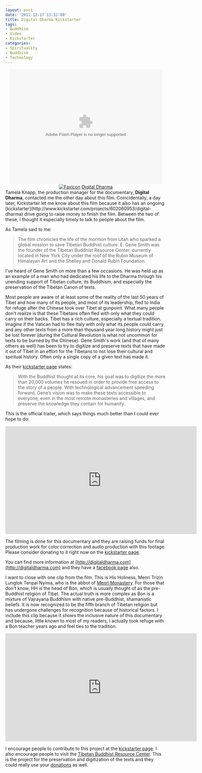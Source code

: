 ```yaml
--- 
layout: post
date: '2011-12-17 13:32:00'
title: Digital Dharma Kickstarter
tags: 
- Buddhism
- Video
- Kickstarter
categories:
- Spirituality
- Buddhism
- Technology
---
```

<div class="player" style="text-align:center">
<object data="http://www.kickstarter.com/swf/kickplayer.swf" height="360" type="application/x-shockwave-flash" width="480"><param name="menu" value="false" /><param name="allowscriptaccess" value="always" /><param name="allowfullscreen" value="true" /><param name="flashvars" value="file=http%3A%2F%2Fs3.amazonaws.com%2Fksr%2Fprojects%2F59428%2Fvideo-64122-h264_high.mp4&amp;image=http%3A%2F%2Fs3.amazonaws.com%2Fksr%2Fprojects%2F59428%2Fphoto-full.jpg&amp;skin=http%3A%2F%2Fwww.kickstarter.com%2Fswf%2Fkickskin.swf&amp;backcolor=000000&amp;screencolor=000000" /><param name="wmode" value="opaque" /></object><br><a href="http://www.kickstarter.com/" target="_top"><img alt="Favicon" src="http://d297h9he240fqh.cloudfront.net/cache-b7f7b44f8/images/favicon.png" /></a> <a href="http://www.kickstarter.com/projects/602060953/digital-dharma?ref=video" target="_top">Digital Dharma</a>
</div>
Tamela Knapp, the production manager for the documentary, <strong>Digital Dharma</strong>, contacted me the other day about this film. Coincidentally, a day later, Kickstarter let me know about this film because it also has an ongoing [kickstarter](http://www.kickstarter.com/projects/602060953/digital-dharma) drive going to raise money to finish the film. Between the two of these, I thought it especially timely to talk to people about the film.

As Tamela said to me:
> The film chronicles the life of the mormon from Utah who sparked a global mission to save Tibetan Buddhist culture.  E. Gene Smith was the founder of the Tibetan Buddhist Resource Center, currently located in New York City under the roof of the Rubin Museum of Himalayan Art and the Shelley and Donald Rubin Foundation.

I've heard of Gene Smith on more than a few occasions. He was held up as an example of a man who had dedicated his life to the Dharma through his unending support of Tibetan culture, its Buddhism, and especially the preservation of the Tibetan Canon of texts.

Most people are aware of at least some of the reality of the last 50 years of Tibet and how many of its people, and most of its leadership, fled to India for refuge after the Chinese took over Tibet at gunpoint. What many people don't realize is that these Tibetans often fled with only what they could carry on their backs. Tibet has a rich culture, especially a textual tradition. Imagine if the Vatican had to flee Italy with only what its people could carry and any other texts from a more than thousand year long history might just be lost forever (during the Cultural Revolution is what not uncommon for texts to be burned by the Chinese). Gene Smith's work (and that of many others as well) has been to try to digitize and preserve texts that have made it out of Tibet in an effort for the Tibetans to not lose their cultural and spiritual history. Often only a single copy of a given text has made it.

As their [kickstarter page](http://www.kickstarter.com/projects/602060953/digital-dharma) states:
> With the Buddhist thought at its core, his goal was to digitize the more than 20,000 volumes he rescued in order to provide free access to the story of a people. With technological advancement speeding forward, Gene’s vision was to make these texts accessible to everyone, even in the most remote monasteries and villages, and preserve the knowledge they contain for humanity.

This is the official trailer, which says things much better than I could ever hope to do:

<div class="player" style="text-align:center"><object width="600" height="338"><param name="allowfullscreen" value="true" /><param name="allowscriptaccess" value="always" /><param name="movie" value="http://vimeo.com/moogaloop.swf?clip_id=30316496&amp;server=vimeo.com&amp;show_title=0&amp;show_byline=0&amp;show_portrait=0&amp;color=ff9933&amp;fullscreen=1&amp;autoplay=0&amp;loop=0" /><embed src="http://vimeo.com/moogaloop.swf?clip_id=30316496&amp;server=vimeo.com&amp;show_title=0&amp;show_byline=0&amp;show_portrait=0&amp;color=ff9933&amp;fullscreen=1&amp;autoplay=0&amp;loop=0" type="application/x-shockwave-flash" allowfullscreen="true" allowscriptaccess="always" width="600" height="338"></embed></object></div>

The filming is done for this documentary and they are raising funds for final production work for color correction and audio production with this footage. Please consider donating to it right now on the [kickstarter page](http://www.kickstarter.com/projects/602060953/digital-dharma).

You can find more information at [http://digitaldharma.com](http://digitaldharma.com) and they have a [facebook page](https://www.facebook.com/DigitalDharma) also.

I want to close with one clip from the film. This is His Holiness, Menri Trizin Lungtok Tenpai Nyima, who is the abbot of [Menri Monastery](http://www.bonfoundation.org/aboutbon.html#menri). For those that don't know, HH is the head of Bon, which is usually thought of as the pre-Buddhist religion of Tibet. The actual truth is more complex as Bon is a mixture of Vajrayana Buddhism with native pre-Buddhist, shamanistic beliefs. It is now recognized to be the fifth branch of Tibetan religion but has undergone challenges for recognition because of historical factors. I include this clip because it shows the inclusive nature of this documentary and because, little known to most of my readers, I actually took refuge with a Bon teacher years ago and feel ties to the tradition. 

<div class="player" style="text-align:center"><object width="600" height="338"><param name="allowfullscreen" value="true" /><param name="allowscriptaccess" value="always" /><param name="movie" value="http://vimeo.com/moogaloop.swf?clip_id=28817192&amp;server=vimeo.com&amp;show_title=0&amp;show_byline=0&amp;show_portrait=0&amp;color=ff9933&amp;fullscreen=1&amp;autoplay=0&amp;loop=0" /><embed src="http://vimeo.com/moogaloop.swf?clip_id=28817192&amp;server=vimeo.com&amp;show_title=0&amp;show_byline=0&amp;show_portrait=0&amp;color=ff9933&amp;fullscreen=1&amp;autoplay=0&amp;loop=0" type="application/x-shockwave-flash" allowfullscreen="true" allowscriptaccess="always" width="600" height="338"></embed></object></div>

I encourage people to contribute to this project at the [kickstarter page](http://www.kickstarter.com/projects/602060953/digital-dharma). I also encourage people to visit the [Tibetan Buddhist Resource Center](http://www.tbrc.org). This is the project for the preservation and digitization of the texts and they could really use your [donations](http://www.tbrc.org/#about_FooterNavigationdonate) as well.